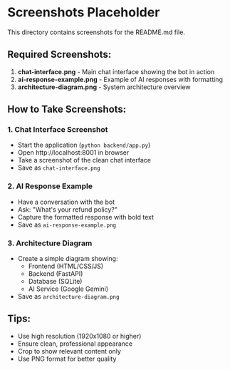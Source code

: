 # Screenshots Placeholder

This directory contains screenshots for the README.md file.

## Required Screenshots:

1. **chat-interface.png** - Main chat interface showing the bot in action
2. **ai-response-example.png** - Example of AI responses with formatting
3. **architecture-diagram.png** - System architecture overview

## How to Take Screenshots:

### 1. Chat Interface Screenshot
- Start the application (`python backend/app.py`)
- Open http://localhost:8001 in browser
- Take a screenshot of the clean chat interface
- Save as `chat-interface.png`

### 2. AI Response Example
- Have a conversation with the bot
- Ask: "What's your refund policy?"
- Capture the formatted response with bold text
- Save as `ai-response-example.png`

### 3. Architecture Diagram
- Create a simple diagram showing:
  - Frontend (HTML/CSS/JS)
  - Backend (FastAPI)
  - Database (SQLite)
  - AI Service (Google Gemini)
- Save as `architecture-diagram.png`

## Tips:
- Use high resolution (1920x1080 or higher)
- Ensure clean, professional appearance
- Crop to show relevant content only
- Use PNG format for better quality